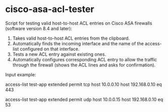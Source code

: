 # cisco-asa-acl-tester
Script for testing valid host-to-host ACL entries on Cisco ASA firewalls (software version 8.4 and later):
  
  1) Takes valid host-to-host ACL entries from the clipboard.
  2) Automatically finds the incoming interface and the name of the access-list configured on that interface.
  3) Tests a new ACL entry against existing ones.
  4) Automatically configures corresponding ACL entry to allow the traffic through the firewall
     (shows the ACL lines and asks for confirmation).

Input example:

access-list test-app extended permit tcp host 10.0.0.10 host 192.168.0.10 eq 443

access-list test-app extended permit udp host 10.0.0.15 host 192.168.0.10 eq 53
